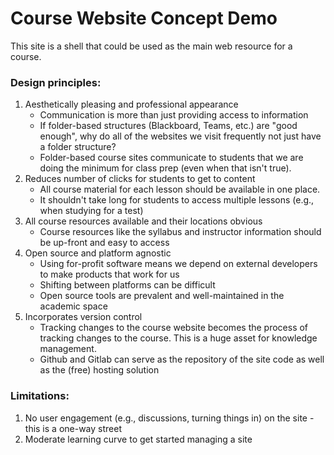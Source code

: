 # Course Website Concept Demo

This site is a shell that could be used as the main web resource for a course.  

### Design principles:

1. Aesthetically pleasing and professional appearance
    - Communication is more than just providing access to information
    - If folder-based structures (Blackboard, Teams, etc.) are "good enough", why do all of the websites we visit frequently not just have a folder structure?
    - Folder-based course sites communicate to students that we are doing the minimum for class prep (even when that isn't true).
2. Reduces number of clicks for students to get to content
    - All course material for each lesson should be available in one place.
    - It shouldn't take long for students to access multiple lessons (e.g., when studying for a test)
3. All course resources available and their locations obvious
    - Course resources like the syllabus and instructor information should be up-front and easy to access
4. Open source and platform agnostic
    - Using for-profit software means we depend on external developers to make products that work for us
    - Shifting between platforms can be difficult
    - Open source tools are prevalent and well-maintained in the academic space
5. Incorporates version control
    - Tracking changes to the course website becomes the process of tracking changes to the course.  This is a huge asset for knowledge management.
    - Github and Gitlab can serve as the repository of the site code as well as the (free) hosting solution 

### Limitations:

1. No user engagement (e.g., discussions, turning things in) on the site - this is a one-way street
2. Moderate learning curve to get started managing a site




